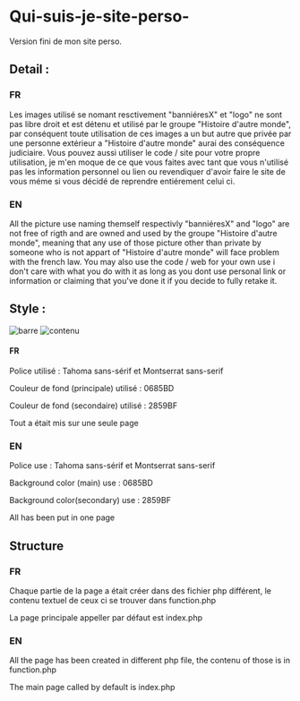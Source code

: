 # Qui-suis-je-site-perso-
Version fini de mon site perso.

## Detail :
### FR
Les images utilisé se nomant resctivement "banniéresX" et "logo" ne sont pas libre droit et est détenu et utilisé par le groupe "Histoire d'autre monde", par conséquent toute utilisation de ces images a un but autre que privée par une personne extérieur a "Histoire d'autre monde" aurai des conséquence judiciaire.
Vous pouvez aussi utiliser le code / site pour votre propre utilisation, je m'en moque de ce que vous faites avec tant que vous n'utilisé pas les information personnel ou lien ou revendiquer d'avoir faire le site de vous méme si vous décidé de reprendre entiérement celui ci.

### EN
All the picture use naming themself respectivly "banniéresX" and "logo" are not free of rigth and are owned and used by the groupe "Histoire d'autre monde", meaning that any use of those picture other than private by someone who is not appart of "Histoire d'autre monde"  will face problem with the french law.
You may also use the code / web for your own use i don't care with what you do with it as long as you dont use personal link or information or claiming that you've done it if you decide to fully retake it.


## Style :
![barre](https://user-images.githubusercontent.com/61108573/99364103-dc96e400-28b5-11eb-8ce9-8bcf095b84d0.PNG)
![contenu](https://user-images.githubusercontent.com/61108573/99364117-e15b9800-28b5-11eb-8462-97c8d8a65916.PNG)

#### FR

Police utilisé : Tahoma sans-sérif et Montserrat sans-serif

Couleur de fond (principale) utilisé : 0685BD

Couleur de fond (secondaire) utilisé : 2859BF

Tout a était mis sur une seule page

### EN

Police use : Tahoma sans-sérif et Montserrat sans-serif

Background color (main) use : 0685BD

Background color(secondary) use : 2859BF

All has been put in one page

## Structure
### FR

Chaque partie de la page a était créer dans des fichier php différent, le contenu textuel de ceux ci se trouver dans function.php

La page principale appeller par défaut est index.php

### EN

All the page has been created in different php file, the contenu of those is in function.php

The main page called by default is index.php






